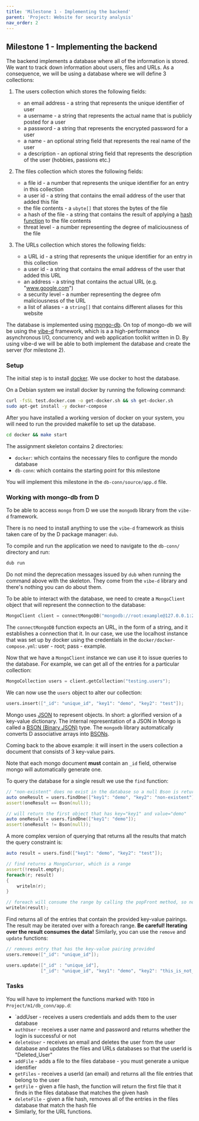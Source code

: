 ```yaml
---
title: 'Milestone 1 - Implementing the backend'
parent: 'Project: Website for security analysis'
nav_order: 2
---
```


## Milestone 1 - Implementing the backend

The backend implements a database where all of the information is stored.
We want to track down information about users, files and URLs.
As a consequence, we will be using a database where we will define 3 collections:

1. The users collection which stores the following fields:
    - an email address - a string that represents the unique identifier of user
    - a username - a string that represents the actual name that is publicly posted for a user
    - a password - a string that represents the encrypted password for a user
    - a name - an optional string field that represents the real name of the user
    - a description - an optional string field that represents the description of the user (hobbies, passions etc.)

1. The files collection which stores the following fields:
    - a file id - a number that represents the unique identifier for an entry in this collection
    - a user id - a string that contains the email address of the user that added this file
    - the file contents - a `ubyte[]` that stores the bytes of the file
    - a hash of the file - a string that contains the result of applying a [hash function](https://en.wikipedia.org/wiki/Hash_function) to the file contents
    - threat level - a number representing the degree of maliciousness of the file

1. The URLs collection which stores the following fields:
    - a URL id - a string that represents the unique identifier for an entry in this collection
    - a user id - a string that contains the email address of the user that added this URL
    - an address - a string that contains the actual URL (e.g. "www.google.com")
    - a security level - a number representing the degree ofm maliciousness of the URL
    - a list of aliases - a `string[]` that contains different aliases for this website

The database is implemented using [mongo-db](https://en.wikipedia.org/wiki/MongoDB).
On top of mongo-db we will be using the [vibe-d](https://github.com/vibe-d/vibe.d) framework, which is a a high-performance asynchronous I/O, concurrency and web application toolkit written in D.
By using vibe-d we will be able to both implement the database and create the server (for milestone 2).

### Setup

The initial step is to install [docker](https://docs.docker.com/engine/install/).
We use docker to host the database.

On a Debian system we install docker by running the following command:

```bash
curl -fsSL test.docker.com -o get-docker.sh && sh get-docker.sh
sudo apt-get install -y docker-compose
```

After you have installed a working version of docker on your system, you will need to run the provided makefile to set up the database.

```bash
cd docker && make start
```

The assignment skeleton contains 2 directories:

- `docker`: which contains the necessary files to configure the mondo database
- `db-conn`: which contains the starting point for this milestone

You will implement this milestone in the `db-conn/source/app.d` file.

### Working with mongo-db from D

To be able to access `mongo` from D we use the `mongodb` library from the `vibe-d` framework.

There is no need to install anything to use the `vibe-d` framework  as thisis taken care of by the D package manager: `dub`.

To compile and run the application we need to navigate to the `db-conn/` directory and run:

```bash
dub run
```

Do not mind the deprecation messages issued by `dub` when running the command above with the skeleton.
They come from the `vibe-d` library and there's nothing you can do about them.

To be able to interact with the database, we need to create a `MongoClient ` object that will represent the connection to the database:

```d
MongoClient client = connectMongoDB("mongodb://root:example@127.0.0.1:27017/");
```

The `connectMongoDB` function expects an URL, in the form of a string, and it establishes a connection that it.
In our case, we use the localhost instance that was set up by docker using the credentials in the `docker/docker-compose.yml`: user - root; pass - example.

Now that we have a `MongoClient` instance we can use it to issue queries to the database.
For example, we can get all of the entries for a particular collection:

```d
MongoCollection users = client.getCollection("testing.users");
```

We can now use the `users` object to alter our collection:

```d
users.insert(["_id": "unique_id", "key1": "demo", "key2": "test"]);
```

Mongo uses [JSON](https://en.wikipedia.org/wiki/JSON#Syntax) to represent objects. In short: a glorified version of a key-value dictionary.
The internal representation of a JSON in Mongo is called a [BSON (Binary JSON)](https://www.mongodb.com/basics/bson) type.
The `mongodb` library automatically converts D associative arrays into [BSONs](https://vibed.org/api/vibe.data.bson/).

Coming back to the above example: it will insert in the users collection a document that consists of 3 key-value pairs.

Note that each mongo document **must** contain an `_id` field, otherwise mongo will automatically generate one.

To query the database for a single result we use the `find` function:

```d
// "non-existent" does no exist in the database so a null Bson is returned
auto oneResult = users.findOne(["key1": "demo", "key2": "non-existent"]);
assert(oneResult == Bson(null));

// will return the first object that has key="key1" and value="demo"
auto oneResult = users.findOne(["key1": "demo"]);
assert(oneResult != Bson(null));
```

A more complex version of querying that returns all the results that match the query constraint is:

```d
auto result = users.find(["key1": "demo", "key2": "test"]);

// find returns a MongoCursor, which is a range
assert(!result.empty);
foreach(r; result)
{
    writeln(r);
}

// foreach will consume the range by calling the popFront method, so now result will be an empty array []
writeln(result);
```

Find returns all of the entries that contain the provided key-value pairings.
The result may be iterated over with a foreach range.
**Be careful! Iterating over the result consumes the data!**
Similarly, you can use the `remove` and `update` functions:

```d
// removes entry that has the key-value pairing provided
users.remove(["_id": "unique_id"]);

users.update(["_id" : "unique_id"],                                               // search criteria
             ["_id": "unique_id", "key1": "demo", "key2": "this_is_not_a_test"]); // updated entry
```

### Tasks

You will have to implement the functions marked with `TODO` in `Project/m1/db_conn/app.d`:

* `addUser - receives a users credentials and adds them to the user database
* `authUser` - receives a user name and password and returns whether the login is successful or not
* `deleteUser` - receives an email and deletes the user from the user database and updates the files and URLs databases so that the userId is "Deleted_User"
* `addFile` - adds a file to the files database - you must generate a unique identifier
* `getFiles` - receives a userId (an email) and returns all the file entries that belong to the user
* `getFile` - given a file hash, the function will return the first file that it finds in the files database that matches the given hash
* `deleteFile` - given a file hash, removes all of the entries in the files database that match the hash file
* Similarly, for the URL functions.
